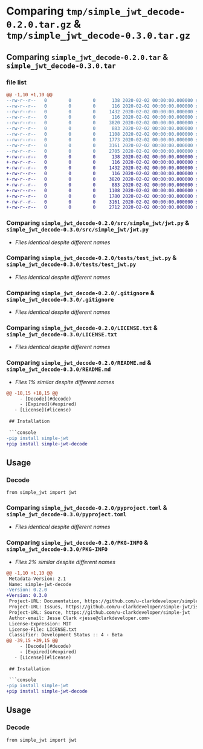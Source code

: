 # Comparing `tmp/simple_jwt_decode-0.2.0.tar.gz` & `tmp/simple_jwt_decode-0.3.0.tar.gz`

## Comparing `simple_jwt_decode-0.2.0.tar` & `simple_jwt_decode-0.3.0.tar`

### file list

```diff
@@ -1,10 +1,10 @@
--rw-r--r--   0        0        0      138 2020-02-02 00:00:00.000000 simple_jwt_decode-0.2.0/src/simple_jwt/__about__.py
--rw-r--r--   0        0        0      116 2020-02-02 00:00:00.000000 simple_jwt_decode-0.2.0/src/simple_jwt/__init__.py
--rw-r--r--   0        0        0     1432 2020-02-02 00:00:00.000000 simple_jwt_decode-0.2.0/src/simple_jwt/jwt.py
--rw-r--r--   0        0        0      116 2020-02-02 00:00:00.000000 simple_jwt_decode-0.2.0/tests/__init__.py
--rw-r--r--   0        0        0     3820 2020-02-02 00:00:00.000000 simple_jwt_decode-0.2.0/tests/test_jwt.py
--rw-r--r--   0        0        0      883 2020-02-02 00:00:00.000000 simple_jwt_decode-0.2.0/.gitignore
--rw-r--r--   0        0        0     1108 2020-02-02 00:00:00.000000 simple_jwt_decode-0.2.0/LICENSE.txt
--rw-r--r--   0        0        0     1773 2020-02-02 00:00:00.000000 simple_jwt_decode-0.2.0/README.md
--rw-r--r--   0        0        0     3161 2020-02-02 00:00:00.000000 simple_jwt_decode-0.2.0/pyproject.toml
--rw-r--r--   0        0        0     2705 2020-02-02 00:00:00.000000 simple_jwt_decode-0.2.0/PKG-INFO
+-rw-r--r--   0        0        0      138 2020-02-02 00:00:00.000000 simple_jwt_decode-0.3.0/src/simple_jwt/__about__.py
+-rw-r--r--   0        0        0      116 2020-02-02 00:00:00.000000 simple_jwt_decode-0.3.0/src/simple_jwt/__init__.py
+-rw-r--r--   0        0        0     1432 2020-02-02 00:00:00.000000 simple_jwt_decode-0.3.0/src/simple_jwt/jwt.py
+-rw-r--r--   0        0        0      116 2020-02-02 00:00:00.000000 simple_jwt_decode-0.3.0/tests/__init__.py
+-rw-r--r--   0        0        0     3820 2020-02-02 00:00:00.000000 simple_jwt_decode-0.3.0/tests/test_jwt.py
+-rw-r--r--   0        0        0      883 2020-02-02 00:00:00.000000 simple_jwt_decode-0.3.0/.gitignore
+-rw-r--r--   0        0        0     1108 2020-02-02 00:00:00.000000 simple_jwt_decode-0.3.0/LICENSE.txt
+-rw-r--r--   0        0        0     1780 2020-02-02 00:00:00.000000 simple_jwt_decode-0.3.0/README.md
+-rw-r--r--   0        0        0     3161 2020-02-02 00:00:00.000000 simple_jwt_decode-0.3.0/pyproject.toml
+-rw-r--r--   0        0        0     2712 2020-02-02 00:00:00.000000 simple_jwt_decode-0.3.0/PKG-INFO
```

### Comparing `simple_jwt_decode-0.2.0/src/simple_jwt/jwt.py` & `simple_jwt_decode-0.3.0/src/simple_jwt/jwt.py`

 * *Files identical despite different names*

### Comparing `simple_jwt_decode-0.2.0/tests/test_jwt.py` & `simple_jwt_decode-0.3.0/tests/test_jwt.py`

 * *Files identical despite different names*

### Comparing `simple_jwt_decode-0.2.0/.gitignore` & `simple_jwt_decode-0.3.0/.gitignore`

 * *Files identical despite different names*

### Comparing `simple_jwt_decode-0.2.0/LICENSE.txt` & `simple_jwt_decode-0.3.0/LICENSE.txt`

 * *Files identical despite different names*

### Comparing `simple_jwt_decode-0.2.0/README.md` & `simple_jwt_decode-0.3.0/README.md`

 * *Files 1% similar despite different names*

```diff
@@ -18,15 +18,15 @@
     - [Decode](#decode)
     - [Expired](#expired)
   - [License](#license)
 
 ## Installation
 
 ```console
-pip install simple-jwt
+pip install simple-jwt-decode
 ```
 
 ## Usage
 
 ### Decode
 ```console
 from simple_jwt import jwt
```

### Comparing `simple_jwt_decode-0.2.0/pyproject.toml` & `simple_jwt_decode-0.3.0/pyproject.toml`

 * *Files identical despite different names*

### Comparing `simple_jwt_decode-0.2.0/PKG-INFO` & `simple_jwt_decode-0.3.0/PKG-INFO`

 * *Files 2% similar despite different names*

```diff
@@ -1,10 +1,10 @@
 Metadata-Version: 2.1
 Name: simple-jwt-decode
-Version: 0.2.0
+Version: 0.3.0
 Project-URL: Documentation, https://github.com/u-clarkdeveloper/simple-jwt#readme
 Project-URL: Issues, https://github.com/u-clarkdeveloper/simple-jwt/issues
 Project-URL: Source, https://github.com/u-clarkdeveloper/simple-jwt
 Author-email: Jesse Clark <jesse@clarkdeveloper.com>
 License-Expression: MIT
 License-File: LICENSE.txt
 Classifier: Development Status :: 4 - Beta
@@ -39,15 +39,15 @@
     - [Decode](#decode)
     - [Expired](#expired)
   - [License](#license)
 
 ## Installation
 
 ```console
-pip install simple-jwt
+pip install simple-jwt-decode
 ```
 
 ## Usage
 
 ### Decode
 ```console
 from simple_jwt import jwt
```

